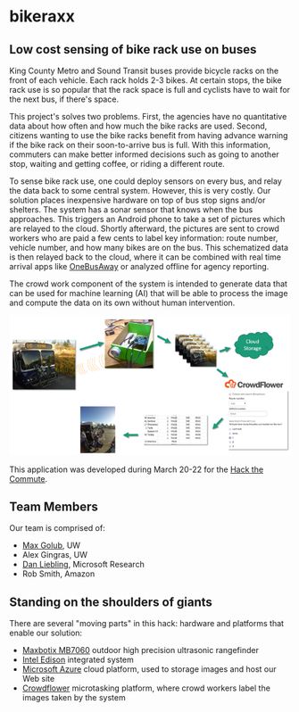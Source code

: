 # bikeraxx
## Low cost sensing of bike rack use on buses

King County Metro and Sound Transit buses provide bicycle racks on the front of each vehicle. Each rack holds 2-3 bikes.
At certain stops, the bike rack use is so popular that the rack space is full and cyclists have to wait for the next bus, if there's space.

This project's solves two problems. First, the agencies have no quantitative data about how often and how much the bike racks are used. Second, citizens wanting to use the bike racks benefit from having advance warning if the bike rack on their soon-to-arrive bus is full. With this information, commuters can make better informed decisions such as going to another stop, waiting and getting coffee, or riding a different route.

To sense bike rack use, one could deploy sensors on every bus, and relay the data back to some central system. However, this is very costly. Our solution places inexpensive hardware on top of bus stop signs and/or shelters. The system has a sonar sensor that knows when the bus approaches. This triggers an Android phone to take a set of pictures which are relayed to the cloud. Shortly afterward, the pictures are sent to crowd workers who are paid a few cents to label key information: route number, vehicle number, and how many bikes are on the bus. This schematized data is then relayed back to the cloud, where it can be combined with real time arrival apps like [OneBusAway](http://onebusaway.org) or analyzed offline for agency reporting.

The crowd work component of the system is intended to generate data that can be used for machine learning (AI) that will be able to process the image and compute the data on its own without human intervention. 

![Diagram showing parts of the project](assets/overview-slide.png)

This application was developed during March 20-22 for the [Hack the Commute](http://hackthecommute.seattle.gov).

## Team Members

Our team is comprised of:

- [Max Golub](https://github.com/mgolub2), UW
- Alex Gingras, UW
- [Dan Liebling](http://liebling.org), Microsoft Research
- Rob Smith, Amazon

## Standing on the shoulders of giants

There are several "moving parts" in this hack: hardware and platforms that enable our solution:

- [Maxbotix MB7060](http://www.maxbotix.com/Ultrasonic_Sensors/MB7060.htm) outdoor high precision ultrasonic rangefinder
- [Intel Edison](http://www.intel.com/content/www/us/en/do-it-yourself/edison.html) integrated system
- [Microsoft Azure](http://azure.microsoft.com) cloud platform, used to storage images and host our Web site
- [Crowdflower](http://www.crowdflower.com) microtasking platform, where crowd workers label the images taken by the system


